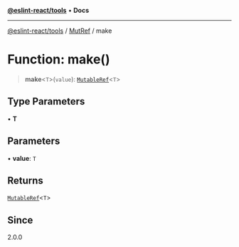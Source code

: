 [**@eslint-react/tools**](../../../README.md) • **Docs**

***

[@eslint-react/tools](../../../README.md) / [MutRef](../README.md) / make

# Function: make()

> **make**\<`T`\>(`value`): [`MutableRef`](../interfaces/MutableRef.md)\<`T`\>

## Type Parameters

• **T**

## Parameters

• **value**: `T`

## Returns

[`MutableRef`](../interfaces/MutableRef.md)\<`T`\>

## Since

2.0.0
